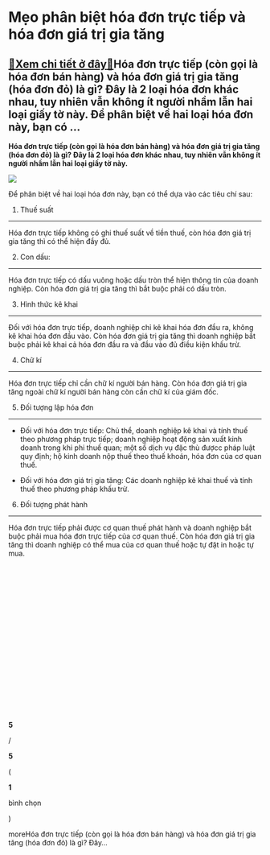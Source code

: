 Mẹo phân biệt hóa đơn trực tiếp và hóa đơn giá trị gia tăng
===========================================================

[:gift:Xem chi tiết ở đây:gift:](https://hddtvn.com/meo-phan-biet-hoa-don-truc-tiep-va-hoa-don-gia-tri-gia-tang/)Hóa đơn trực tiếp (còn gọi là hóa đơn bán hàng) và hóa đơn giá trị gia tăng (hóa đơn đỏ) là gì? Đây là 2 loại hóa đơn khác nhau, tuy nhiên vẫn không ít người nhầm lẫn hai loại giấy tờ này. Để phân biệt về hai loại hóa đơn này, bạn có …
-------------------------------------------------------------------------------------------------------------------------------------------------------------------------------------------------------------------------------------------

**Hóa đơn trực tiếp (còn gọi là hóa đơn bán hàng) và hóa đơn giá trị gia tăng (hóa đơn đỏ) là gì? Đây là 2 loại hóa đơn khác nhau, tuy nhiên vẫn không ít người nhầm lẫn hai loại giấy tờ này.**


![](https://hddtvn.com/wp-content/uploads/2021/01/phan-biet-hoa-don-truc-tiep-hoa-don-gtgt-300x182-1.png)


Để phân biệt về hai loại hóa đơn này, bạn có thể dựa vào các tiêu chí sau:


1. Thuế suất
------------


Hóa đơn trực tiếp không có ghi thuế suất về tiền thuế, còn hóa đơn giá trị gia tăng thì có thể hiện đầy đủ.


2. Con dấu:
-----------


Hóa đơn trực tiếp có dấu vuông hoặc dấu tròn thể hiện thông tin của doanh nghiệp. Còn hóa đơn giá trị gia tăng thì bắt buộc phải có dấu tròn.


3. Hình thức kê khai
--------------------


Đối với hóa đơn trực tiếp, doanh nghiệp chỉ kê khai hóa đơn đầu ra, không kê khai hóa đơn đầu vào. Còn hóa đơn giá trị gia tăng thì doanh nghiệp bắt buộc phải kê khai cả hóa đơn đầu ra và đầu vào đủ điều kiện khấu trừ.


4. Chữ kí
---------


Hóa đơn trực tiếp chỉ cần chữ kí người bán hàng. Còn hóa đơn giá trị gia tăng ngoài chữ kí người bán hàng còn cần chữ kí của giám đốc.


5. Đối tượng lập hóa đơn
------------------------


+ Đối với hóa đơn trực tiếp: Chủ thể, doanh nghiệp kê khai và tính thuế theo phương pháp trực tiếp; doanh nghiệp hoạt động sản xuất kinh doanh trong khi phi thuế quan; một số dịch vụ đặc thù đượcc pháp luật quy định; hộ kinh doanh nộp thuế theo thuế khoán, hóa đơn của cơ quan thuế.


+ Đối với hóa đơn giá trị gia tăng: Các doanh nghiệp kê khai thuế và tính thuế theo phương pháp khấu trừ.


6. Đối tượng phát hành
----------------------


Hóa đơn trực tiếp phải được cơ quan thuế phát hành và doanh nghiệp bắt buộc phải mua hóa đơn trực tiếp của cơ quan thuế. Còn hóa đơn giá trị gia tăng thì doanh nghiệp có thể mua của cơ quan thuế hoặc tự đặt in hoặc tự mua.


 


 


 


 


 


 


 


 


 


 








































**5**  

/  

**5**  

(  

**1**  

  

 bình chọn   

)


moreHóa đơn trực tiếp (còn gọi là hóa đơn bán hàng) và hóa đơn giá trị gia tăng (hóa đơn đỏ) là gì? Đây…


